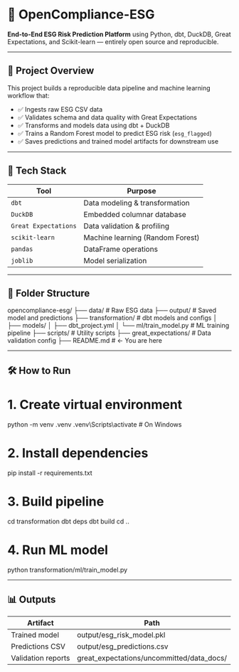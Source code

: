 # 🌱 OpenCompliance-ESG

**End-to-End ESG Risk Prediction Platform** using Python, dbt, DuckDB, Great Expectations, and Scikit-learn — entirely open source and reproducible.

---

## 🚀 Project Overview

This project builds a reproducible data pipeline and machine learning workflow that:
- ✅ Ingests raw ESG CSV data
- ✅ Validates schema and data quality with Great Expectations
- ✅ Transforms and models data using dbt + DuckDB
- ✅ Trains a Random Forest model to predict ESG risk (`esg_flagged`)
- ✅ Saves predictions and trained model artifacts for downstream use

---

## 🧱 Tech Stack

| Tool               | Purpose                              |
|--------------------|--------------------------------------|
| `dbt`              | Data modeling & transformation       |
| `DuckDB`           | Embedded columnar database           |
| `Great Expectations` | Data validation & profiling         |
| `scikit-learn`     | Machine learning (Random Forest)     |
| `pandas`           | DataFrame operations                 |
| `joblib`           | Model serialization                  |

---

## 📁 Folder Structure

opencompliance-esg/
├── data/                     # Raw ESG data
├── output/                   # Saved model and predictions
├── transformation/           # dbt models and configs
│   ├── models/
│   ├── dbt_project.yml
│   └── ml/train_model.py     # ML training pipeline
├── scripts/                  # Utility scripts
├── great_expectations/       # Data validation config
├── README.md                 # ← You are here

---

## 🛠️ How to Run

# 1. Create virtual environment
python -m venv .venv
.venv\Scripts\activate    # On Windows

# 2. Install dependencies
pip install -r requirements.txt

# 3. Build pipeline
cd transformation
dbt deps
dbt build
cd ..

# 4. Run ML model
python transformation/ml/train_model.py

---

## 📊 Outputs

| Artifact | Path |
|----------|------|
| Trained model | output/esg_risk_model.pkl |
| Predictions CSV | output/esg_predictions.csv |
| Validation reports | great_expectations/uncommitted/data_docs/ |